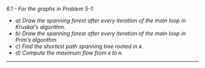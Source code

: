 *6.1 - For the graphs in Problem 5-1:*
- *a) Draw the spanning forest after every iteration of the main loop in Kruskal’s algorithm.*
- *b) Draw the spanning forest after every iteration of the main loop in Prim’s algorithm*
- *c) Find the shortest path spanning tree rooted in `A`.*
- *d) Compute the maximum flow from `A` to `H`.*
***
